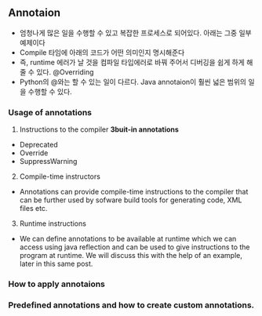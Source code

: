 ## Annotaion
- 엄청나게 많은 일을 수행할 수 있고 복잡한 프로세스로 되어있다. 아래는 그중 일부 예제이다
- Compile 타임에 아래의 코드가 어떤 의미인지 명시해준다
- 즉, runtime 에러가 날 것을 컴파일 타입에러로 바꿔 주어서 디버깅을 쉽게 하게 해줄 수 있다. @Overriding
- Python의 @와는 할 수 있는 일이 다르다. Java annotaion이 훨씬 넓은 범위의 일을 수행할 수 있다.


### Usage of annotations
1. Instructions to the compiler
**3buit-in annotations**
- Deprecated
- Override
- SuppressWarning
2. Compile-time instructors 
- Annotations can provide compile-time instructions to the compiler that can be further used by sofware build tools for generating code, XML files etc.
3. Runtime instructions
- We can define annotations to be available at runtime which we can access using java reflection and can be used to give instructions to the program at runtime. We will discuss this with the help of an example, later in this same post.
### How to apply annotaions
### Predefined annotations and how to create custom annotations.

